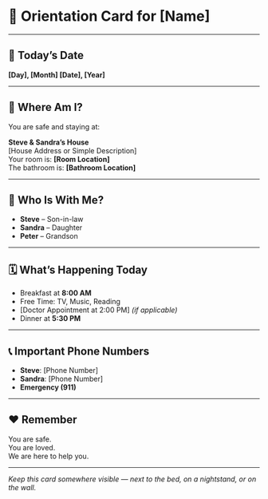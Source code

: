 # 🏡 Orientation Card for [Name]

---

## 📅 Today’s Date

**[Day], [Month] [Date], [Year]**

---

## 📍 Where Am I?

You are safe and staying at:

**Steve & Sandra’s House**  
[House Address or Simple Description]  
Your room is: **[Room Location]**  
The bathroom is: **[Bathroom Location]**

---

## 🧭 Who Is With Me?

- **Steve** – Son-in-law
- **Sandra** – Daughter
- **Peter** – Grandson

---

## 🗓️ What’s Happening Today

- Breakfast at **8:00 AM**
- Free Time: TV, Music, Reading
- [Doctor Appointment at 2:00 PM] *(if applicable)*
- Dinner at **5:30 PM**

---

## 📞 Important Phone Numbers

- **Steve**: [Phone Number]
- **Sandra**: [Phone Number]
- **Emergency (911)**

---

## ❤️ Remember

You are safe.  
You are loved.  
We are here to help you.

---

*Keep this card somewhere visible — next to the bed, on a nightstand, or on the wall.*